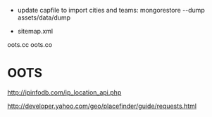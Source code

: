 - update capfile to import cities and teams: mongorestore --dump assets/data/dump
+ sitemap.xml

oots.cc
oots.co

# OOTS

http://ipinfodb.com/ip_location_api.php

http://developer.yahoo.com/geo/placefinder/guide/requests.html